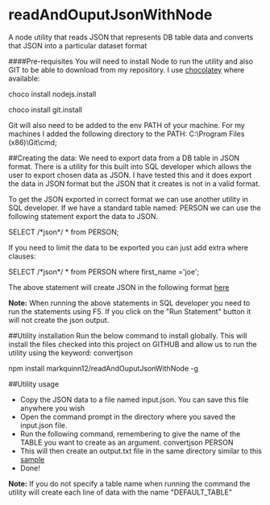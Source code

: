 # readAndOuputJsonWithNode
A node utility that reads JSON that represents DB table data and converts that JSON into a particular dataset format

####Pre-requisites
You will need to install Node to run the utility and also GIT to be able to download from my repository. I use [chocolatey](https://chocolatey.org/) where available:

choco install nodejs.install

choco install git.install

Git will also need to be added to the env PATH of your machine. For my machines I added the following directory to the PATH:
C:\Program Files (x86)\Git\cmd;

##Creating the data:
We need to export data from a DB table in JSON format. There is a utility for this built into SQL developer which allows the user to export chosen data as JSON. I have tested this and it does export the data in JSON format but the JSON that it creates is not in a valid format. 

To get the JSON exported in correct format we can use another utility in SQL developer. If we have a standard table named: PERSON we can use the following statement export the data to JSON.

SELECT /\*json\*/ * from PERSON;

If you need to limit the data to be exported you can just add extra where clauses:

SELECT /\*json\*/ * from PERSON where first_name ='joe';

The above statement will create JSON in the following format [here](input.json)

**Note:** When running the above statements in SQL developer you need to run the statements using F5. If you click on the "Run Statement" button it will not create the json output.

##Utility installation
Run the below command to install globally. This will install the files checked into this project on GITHUB and allow us to run the utility using the keyword: convertjson

npm install markquinn12/readAndOuputJsonWithNode -g

##Utility usage
- Copy the JSON data to a file named input.json. You can save this file anywhere you wish
- Open the command prompt in the directory where you saved the input.json file.
- Run the following command, remembering to give the name of the TABLE you want to create as an argument.
convertjson PERSON
- This will then create an output.txt file in the same directory similar to this [sample](output.txt)
- Done!

**Note:** If you do not specify a table name when running the command the utility will create each line of data with the name "DEFAULT_TABLE"
